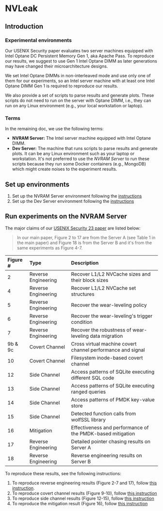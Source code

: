 # NVLeak

## Introduction

### Experimental environments

Our USENIX Security paper evaluates two server machines equipped with Intel Optane DC Persistent Memory Gen 1, aka Apache Pass. To reproduce our results, we suggest to use Gen 1 Intel Optane DIMM as later generations may have changed their microarchitecture designs.

We set Intel Optane DIMMs in non-interleaved mode and use only one of them for our experiments, so an Intel server machine with at least one Intel Optane DIMM Gen 1 is required to reproduce our results.

We also provide a set of scripts to parse results and generate plots. These scripts do not need to run on the server with Optane DIMM, i.e., they can run on any Linux environment (e.g., your local workstation or laptop).

### Terms

In the remaining doc, we use the following terms:

- **NVRAM Server:** The Intel server machine equipped with Intel Optane DIMM.
- **Dev Server:** The machine that runs scripts to parse results and generate plots. It can be any Linux environment such as your laptop or workstation. It's not preferred to use the *NVRAM Server* to run these scripts because they run some Docker containers (e.g., MongoDB) which might create noises to the experiment results.

## Set up environments

1. Set up the NVRAM Server environment following the [instructions](./SetUpNVRAM.md)
2. Set up the Dev Server environment following the [instructions](./SetUpDev.md)

## Run experiments on the NVRAM Server

The major claims of our [USENIX Security 23 paper](./usenix23-nvleak.pdf) are listed below:

> In our main paper, Figure 2 to 17 are from the Server A (see Table 1 in the main paper) and Figure 18 is from the Server B and it's from the same experiments as Figure 4-7.

| Figure # | Type                | Description                                                 |
| :------- | :------------------ | :---------------------------------------------------------- |
| 2        | Reverse Engineering | Recover L1/L2 NVCache sizes and their block sizes           |
| 4        | Reverse Engineering | Recover L1/L2 NVCache set structures                        |
| 5        | Reverse Engineering | Recover the wear-leveling policy                            |
| 6        | Reverse Engineering | Recover the wear-leveling's trigger condition               |
| 7        | Reverse Engineering | Recover the robustness of wear-leveling data migration      |
| 9b & 9c  | Covert Channel      | Cross virtual machine covert channel performance and signal |
| 10       | Covert Channel      | Filesystem inode-based covert channel                       |
| 12       | Side Channel        | Access patterns of SQLite executing different SQL code      |
| 13       | Side Channel        | Access patterns of SQLite executing ranged queries          |
| 14       | Side Channel        | Access patterns of PMDK key-value store                     |
| 15       | Side Channel        | Detected function calls from wolfSSL library                |
| 16       | Mitigation          | Effectiveness and performance of the PMDK-based mitigation  |
| 17       | Reverse Engineering | Detailed pointer chasing results on Server A                |
| 18       | Reverse Engineering | Reverse engineering results on Server B                     |

To reproduce these results, see the following instructions:

1. To reproduce reverse engineering results (Figure 2-7 and 17), follow [this instruction](./reproduce/ReverseEngineering.md).
2. To reproduce covert channel results (Figure 9-10), follow [this instruction](./reproduce/CovertChannel.md)
3. To reproduce side channel results (Figure 12-15), follow [this instruction](./reproduce/SideChannel.md)
4. To reproduce the mitigation result (Figure 16), follow [this instruction](./reproduce/Mitigation.md)
